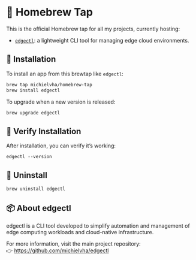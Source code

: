 # 🧪 Homebrew Tap

This is the official Homebrew tap for all my projects, currently hosting:
- [`edgectl`](https://github.com/michielvha/edgectl): a lightweight CLI tool for managing edge cloud environments.

## 🧰 Installation

To install an app from this brewtap like `edgectl`:
```bash
brew tap michielvha/homebrew-tap
brew install edgectl
```

To upgrade when a new version is released:
```bash
brew upgrade edgectl
```

## 🔎 Verify Installation

After installation, you can verify it’s working:
```
edgectl --version
```

## 🧼 Uninstall

```bash
brew uninstall edgectl
```

## 📦 About edgectl

edgectl is a CLI tool developed to simplify automation and management of edge computing workloads and cloud-native infrastructure.

For more information, visit the main project repository:  
👉 https://github.com/michielvha/edgectl
